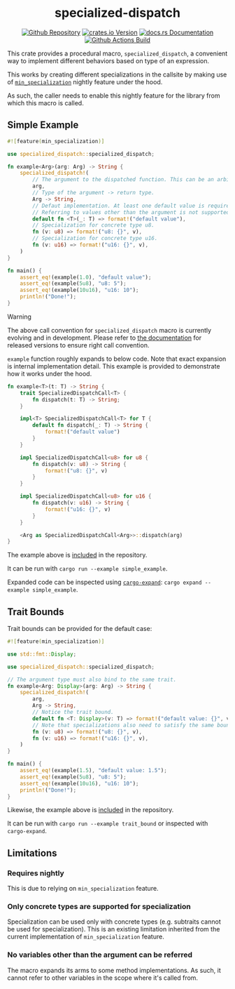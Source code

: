 <h1 align="center">specialized-dispatch</h1>

<p align="center">
  <a href="https://github.com/ozars/specialized-dispatch"><img alt="Github Repository" src="https://img.shields.io/badge/ozars%2Fspecialized--dispatch-8da0cb?style=for-the-badge&logo=github&label=github"></a>
  <a href="https://crates.io/crates/specialized-dispatch"><img alt="crates.io Version" src="https://img.shields.io/crates/v/specialized-dispatch?style=for-the-badge&logo=rust"></a>
  <a href="https://docs.rs/specialized-dispatch/latest/specialized_dispatch/"><img alt="docs.rs Documentation" src="https://img.shields.io/docsrs/specialized-dispatch?style=for-the-badge&logo=docs.rs"></a>
  <a href="https://github.com/ozars/specialized-dispatch/actions/workflows/rust.yml"><img alt="Github Actions Build" src="https://img.shields.io/github/actions/workflow/status/ozars/specialized-dispatch/rust.yml?style=for-the-badge&logo=github-actions"></a>
</p>

This crate provides a procedural macro, `specialized_dispatch`, a convenient
way to implement different behaviors based on type of an expression.

This works by creating different specializations in the callsite by making use
of [`min_specialization`] nightly feature under the hood.

As such, the caller needs to enable this nightly feature for the library from
which this macro is called.

[`min_specialization`]: https://doc.rust-lang.org/beta/unstable-book/language-features/min-specialization.html

## Simple Example

```rust
#![feature(min_specialization)]

use specialized_dispatch::specialized_dispatch;

fn example<Arg>(arg: Arg) -> String {
    specialized_dispatch!(
        // The argument to the dispatched function. This can be an arbitrary expression.
        arg,
        // Type of the argument -> return type.
        Arg -> String,
        // Defaut implementation. At least one default value is required.
        // Referring to values other than the argument is not supported.
        default fn <T>(_: T) => format!("default value"),
        // Specialization for concrete type u8.
        fn (v: u8) => format!("u8: {}", v),
        // Specialization for concrete type u16.
        fn (v: u16) => format!("u16: {}", v),
    )
}

fn main() {
    assert_eq!(example(1.0), "default value");
    assert_eq!(example(5u8), "u8: 5");
    assert_eq!(example(10u16), "u16: 10");
    println!("Done!");
}
```

> [!WARNING]
> The above call convention for `specialized_dispatch` macro is currently
> evolving and in development. Please refer to [the documentation] for released
> versions to ensure right call convention.
>
> [the documentation]: https://docs.rs/specialized-dispatch

`example` function roughly expands to below code. Note that exact expansion is internal
implementation detail. This example is provided to demonstrate how it works under the
hood.

```rust
fn example<T>(t: T) -> String {
    trait SpecializedDispatchCall<T> {
        fn dispatch(t: T) -> String;
    }

    impl<T> SpecializedDispatchCall<T> for T {
        default fn dispatch(_: T) -> String {
            format!("default value")
        }
    }

    impl SpecializedDispatchCall<u8> for u8 {
        fn dispatch(v: u8) -> String {
            format!("u8: {}", v)
        }
    }

    impl SpecializedDispatchCall<u8> for u16 {
        fn dispatch(v: u16) -> String {
            format!("u16: {}", v)
        }
    }

    <Arg as SpecializedDispatchCall<Arg>>::dispatch(arg)
}
```

The example above is [included][simple_example] in the repository.

It can be run with `cargo run --example simple_example`.

Expanded code can be inspected using [`cargo-expand`]: `cargo expand --example simple_example`.

[simple_example]: examples/simple_example.rs
[`cargo-expand`]: https://crates.io/crates/cargo-expand

## Trait Bounds

Trait bounds can be provided for the default case:

```rust
#![feature(min_specialization)]

use std::fmt::Display;

use specialized_dispatch::specialized_dispatch;

// The argument type must also bind to the same trait.
fn example<Arg: Display>(arg: Arg) -> String {
    specialized_dispatch!(
        arg,
        Arg -> String,
        // Notice the trait bound.
        default fn <T: Display>(v: T) => format!("default value: {}", v),
        // Note that specializations also need to satisfy the same bound.
        fn (v: u8) => format!("u8: {}", v),
        fn (v: u16) => format!("u16: {}", v),
    )
}

fn main() {
    assert_eq!(example(1.5), "default value: 1.5");
    assert_eq!(example(5u8), "u8: 5");
    assert_eq!(example(10u16), "u16: 10");
    println!("Done!");
}
```

Likewise, the example above is [included][trait_bound] in the repository.

It can be run with `cargo run --example trait_bound` or inspected with
`cargo-expand`.

[trait_bound]: examples/trait_bound.rs

## Limitations

### Requires nightly

This is due to relying on `min_specialization` feature.

### Only concrete types are supported for specialization

Specialization can be used only with concrete types (e.g. subtraits cannot be
used for specialization). This is an existing limitation inherited from the
current implementation of `min_specialization` feature.

### No variables other than the argument can be referred

The macro expands its arms to some method implementations. As such, it cannot
refer to other variables in the scope where it's called from.

